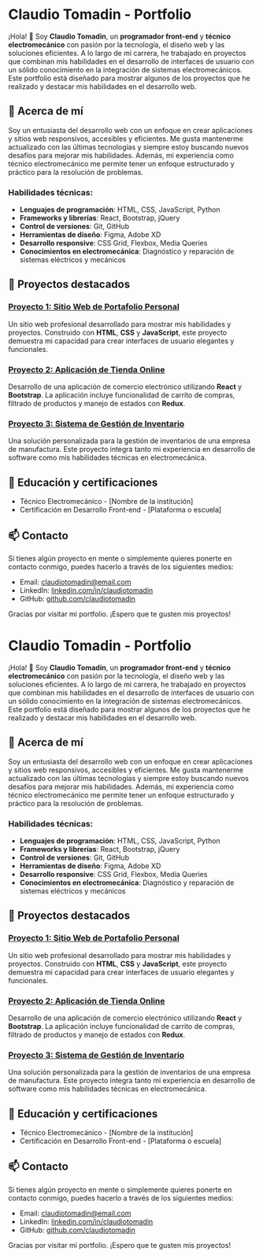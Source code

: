 # Claudio Tomadin - Portfolio

¡Hola! 👋 Soy **Claudio Tomadin**, un **programador front-end** y **técnico electromecánico** con pasión por la tecnología, el diseño web y las soluciones eficientes. A lo largo de mi carrera, he trabajado en proyectos que combinan mis habilidades en el desarrollo de interfaces de usuario con un sólido conocimiento en la integración de sistemas electromecánicos. Este portfolio está diseñado para mostrar algunos de los proyectos que he realizado y destacar mis habilidades en el desarrollo web.

## 🚀 Acerca de mí

Soy un entusiasta del desarrollo web con un enfoque en crear aplicaciones y sitios web responsivos, accesibles y eficientes. Me gusta mantenerme actualizado con las últimas tecnologías y siempre estoy buscando nuevos desafíos para mejorar mis habilidades. Además, mi experiencia como técnico electromecánico me permite tener un enfoque estructurado y práctico para la resolución de problemas.

### Habilidades técnicas:

- **Lenguajes de programación**: HTML, CSS, JavaScript, Python
- **Frameworks y librerías**: React, Bootstrap, jQuery
- **Control de versiones**: Git, GitHub
- **Herramientas de diseño**: Figma, Adobe XD
- **Desarrollo responsive**: CSS Grid, Flexbox, Media Queries
- **Conocimientos en electromecánica**: Diagnóstico y reparación de sistemas eléctricos y mecánicos

## 📂 Proyectos destacados

### [Proyecto 1: Sitio Web de Portafolio Personal](https://miportfolio.com)
Un sitio web profesional desarrollado para mostrar mis habilidades y proyectos. Construido con **HTML**, **CSS** y **JavaScript**, este proyecto demuestra mi capacidad para crear interfaces de usuario elegantes y funcionales.

### [Proyecto 2: Aplicación de Tienda Online](https://mistore.com)
Desarrollo de una aplicación de comercio electrónico utilizando **React** y **Bootstrap**. La aplicación incluye funcionalidad de carrito de compras, filtrado de productos y manejo de estados con **Redux**.

### [Proyecto 3: Sistema de Gestión de Inventario](https://miinventario.com)
Una solución personalizada para la gestión de inventarios de una empresa de manufactura. Este proyecto integra tanto mi experiencia en desarrollo de software como mis habilidades técnicas en electromecánica.

## 🌟 Educación y certificaciones

- Técnico Electromecánico - [Nombre de la institución]
- Certificación en Desarrollo Front-end - [Plataforma o escuela]

## 📫 Contacto

Si tienes algún proyecto en mente o simplemente quieres ponerte en contacto conmigo, puedes hacerlo a través de los siguientes medios:

- Email: claudiotomadin@email.com
- LinkedIn: [linkedin.com/in/claudiotomadin](https://linkedin.com/in/claudiotomadin)
- GitHub: [github.com/claudiotomadin](https://github.com/claudiotomadin)

Gracias por visitar mi portfolio. ¡Espero que te gusten mis proyectos!
# Claudio Tomadin - Portfolio

¡Hola! 👋 Soy **Claudio Tomadin**, un **programador front-end** y **técnico electromecánico** con pasión por la tecnología, el diseño web y las soluciones eficientes. A lo largo de mi carrera, he trabajado en proyectos que combinan mis habilidades en el desarrollo de interfaces de usuario con un sólido conocimiento en la integración de sistemas electromecánicos. Este portfolio está diseñado para mostrar algunos de los proyectos que he realizado y destacar mis habilidades en el desarrollo web.

## 🚀 Acerca de mí

Soy un entusiasta del desarrollo web con un enfoque en crear aplicaciones y sitios web responsivos, accesibles y eficientes. Me gusta mantenerme actualizado con las últimas tecnologías y siempre estoy buscando nuevos desafíos para mejorar mis habilidades. Además, mi experiencia como técnico electromecánico me permite tener un enfoque estructurado y práctico para la resolución de problemas.

### Habilidades técnicas:

- **Lenguajes de programación**: HTML, CSS, JavaScript, Python
- **Frameworks y librerías**: React, Bootstrap, jQuery
- **Control de versiones**: Git, GitHub
- **Herramientas de diseño**: Figma, Adobe XD
- **Desarrollo responsive**: CSS Grid, Flexbox, Media Queries
- **Conocimientos en electromecánica**: Diagnóstico y reparación de sistemas eléctricos y mecánicos

## 📂 Proyectos destacados

### [Proyecto 1: Sitio Web de Portafolio Personal](https://miportfolio.com)
Un sitio web profesional desarrollado para mostrar mis habilidades y proyectos. Construido con **HTML**, **CSS** y **JavaScript**, este proyecto demuestra mi capacidad para crear interfaces de usuario elegantes y funcionales.

### [Proyecto 2: Aplicación de Tienda Online](https://mistore.com)
Desarrollo de una aplicación de comercio electrónico utilizando **React** y **Bootstrap**. La aplicación incluye funcionalidad de carrito de compras, filtrado de productos y manejo de estados con **Redux**.

### [Proyecto 3: Sistema de Gestión de Inventario](https://miinventario.com)
Una solución personalizada para la gestión de inventarios de una empresa de manufactura. Este proyecto integra tanto mi experiencia en desarrollo de software como mis habilidades técnicas en electromecánica.

## 🌟 Educación y certificaciones

- Técnico Electromecánico - [Nombre de la institución]
- Certificación en Desarrollo Front-end - [Plataforma o escuela]

## 📫 Contacto

Si tienes algún proyecto en mente o simplemente quieres ponerte en contacto conmigo, puedes hacerlo a través de los siguientes medios:

- Email: claudiotomadin@email.com
- LinkedIn: [linkedin.com/in/claudiotomadin](https://linkedin.com/in/claudiotomadin)
- GitHub: [github.com/claudiotomadin](https://github.com/claudiotomadin)

Gracias por visitar mi portfolio. ¡Espero que te gusten mis proyectos!

